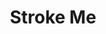 ---
title: Stroke Me
category: paintings
series: 2019 
year: 2019
image: strokeme2.jpg
size: 
materials: acrylic on canvas
---